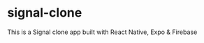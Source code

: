 # signal-clone
 This is a Signal clone app built with React Native, Expo & Firebase

<!-- 

// Import the functions you need from the SDKs you need
import { initializeApp } from "firebase/app";
// TODO: Add SDKs for Firebase products that you want to use
// https://firebase.google.com/docs/web/setup#available-libraries

// Your web app's Firebase configuration
const firebaseConfig = {
  apiKey: "AIzaSyAsN-NRC3iArMfE0gypNuDbMyLDu5CJsr4",
  authDomain: "clone-projects-9.firebaseapp.com",
  projectId: "clone-projects-9",
  storageBucket: "clone-projects-9.appspot.com",
  messagingSenderId: "174316682985",
  appId: "1:174316682985:web:b8e149acb01f06656dba78"
};

// Initialize Firebase
const app = initializeApp(firebaseConfig);



You can deploy now or later. To deploy now, open a terminal window, then navigate to or create a root directory for your web app.

Sign in to Google
firebase login
Initiate your project
Run this command from your app’s root directory:

firebase init
Specify your site in firebase.json
Add your site ID to the firebase.json configuration file. After you get set up, see the best practices for multi-site deployment.

{
  "hosting": {
    "site": "signal-clone-9",

    "public": "public",
    ...
  }
}
When you’re ready, deploy your web app
Put your static files (e.g., HTML, CSS, JS) in your app’s deploy directory (the default is “public”). Then, run this command from your app’s root directory:

firebase deploy --only hosting:signal-clone-9
After deploying, view your app at signal-clone-9.web.app

Need help? Check out the Hosting docs

 -->

